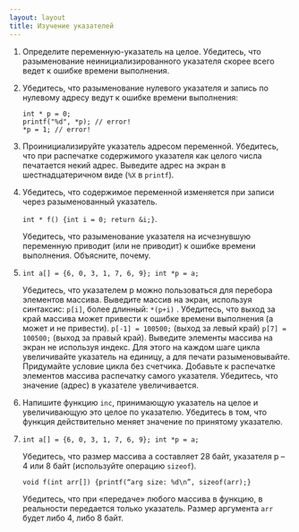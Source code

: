 ```yaml
---
layout: layout
title: Изучение указателей
---
```


1.  Определите переменную-указатель на целое. Убедитесь, что разыменование неинициализированного указателя скорее всего ведет к ошибке времени выполнения.

2.  Убедитесь, что разыменование нулевого указателя и запись по нулевому адресу ведут к ошибке времени выполнения:

        int * p = 0;
        printf("%d", *p); // error!
        *p = 1; // error!

3. Проинициализируйте указатель адресом переменной. Убедитесь, что при распечатке содержимого указателя как целого числа печатается некий адрес. Выведите адрес на экран в шестнадцатеричном виде (`%X` в `printf`).

4. Убедитесь, что содержимое переменной изменяется при записи через разыменованный указатель. 

   `int * f() {int i = 0; return &i;}`. 

   Убедитесь, что разыменование указателя на исчезнувшую переменную приводит (или не приводит) к ошибке времени выполнения. Объясните, почему.

6. `int a[] = {6, 0, 3, 1, 7, 6, 9}; int *p = a;` 

   Убедитесь, что указателем p можно пользоваться для перебора элементов массива. Выведите массив на экран, используя синтаксис: `p[i]`, более длинный: `*(p+i)` .
   Убедитесь, что выход за край массива может привести к ошибке времени выполнения (а может и не привести). `p[-1] = 100500;` (выход за левый край) `p[7] = 100500;` (выход за правый край). 
   Выведите элементы массива на экран не используя индекс. Для этого на каждом шаге цикла увеличивайте указатель на единицу, а для печати разыменовывайте. Придумайте условие цикла без счетчика. Добавьте к распечатке элементов массива распечатку самого указателя. Убедитесь, что значение (адрес) в указателе увеличивается.

7. Напишите функцию `inc`, принимающую указатель на целое и увеличивающую это целое по указателю. Убедитесь в том, что функция действительно меняет значение по принятому указателю.

8. `int a[] = {6, 0, 3, 1, 7, 6, 9}; int *p = a;`

   Убедитесь, что размер массива a составляет 28 байт, указателя p – 4 или 8 байт (используйте операцию `sizeof`).

   `void f(int arr[]) {printf(“arg size: %d\n”, sizeof(arr);}`

   Убедитесь, что при «передаче» любого массива в функцию, в реальности передается только указатель. Размер аргумента `arr` будет либо 4, либо 8 байт.

